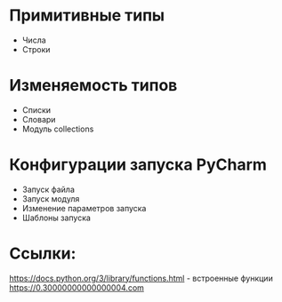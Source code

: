 # Примитивные типы
  - Числа
  - Строки

# Изменяемость типов
  - Списки
  - Словари 
  - Модуль collections

# Конфигурации запуска PyCharm
  - Запуск файла
  - Запуск модуля
  - Изменение параметров запуска
  - Шаблоны запуска

# Ссылки:
https://docs.python.org/3/library/functions.html - встроенные функции
https://0.30000000000000004.com
